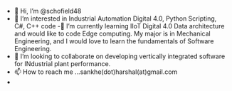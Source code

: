 - 👋 Hi, I’m @schofield48
- 👀 I’m interested in Industrial Automation Digital 4.0, Python Scripting, C#, C++ code
-🌱 I’m currently learning IIoT Digital 4.0 Data architecture and would like to code Edge computing. My major is in Mechanical Engineering, and I would love to learn the fundamentals of Software Engineering.
- 💞️ I’m looking to collaborate on developing vertically integrated software for INdustrial plant performance.
- 📫 How to reach me ...sankhe(dot)harshal(at)gmail.com
- <!---
schofield48/schofield48 is a ✨ special ✨ repository because its `README.md` (this file) appears on your GitHub profile.
You can click the Preview link to take a look at your changes.
--->
